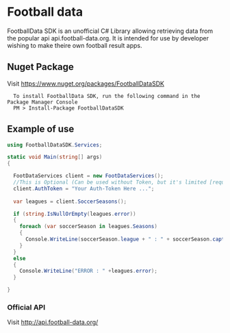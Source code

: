 # Football data
FootballData SDK is an unofficial C# Library  allowing retrieving data 
from the popular api api.football-data.org.
It is intended for use by developer wishing to make theire own football result apps.

## Nuget Package

Visit https://www.nuget.org/packages/FootballDataSDK

```nuget
  To install FootballData SDK, run the following command in the Package Manager Console
  PM > Install-Package FootballDataSDK
```



## Example of use
```cs
using FootballDataSDK.Services;

static void Main(string[] args)
{

  FootDataServices client = new FootDataServices();
  //This is Optional (Can be used without Token, but it's limited [request number])
  client.AuthToken = "Your Auth-Token Here ...";
  
  var leagues = client.SoccerSeasons();

  if (string.IsNullOrEmpty(leagues.error))
  {
    foreach (var soccerSeason in leagues.Seasons)
    {
      Console.WriteLine(soccerSeason.league + " : " + soccerSeason.caption);
    }
  }
  else
  {
    Console.WriteLine("ERROR : " +leagues.error);
  }

}
```



### Official API
Visit http://api.football-data.org/
